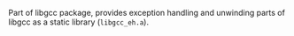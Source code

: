 Part of libgcc package, provides exception handling and unwinding parts of
libgcc as a static library (`libgcc_eh.a`).
